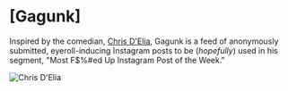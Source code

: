 # [Gagunk]

Inspired by the comedian, [Chris D'Elia](https://www.chrisdelia.com), Gagunk is a feed of anonymously submitted, eyeroll-inducing Instagram posts to be (*hopefully*) used in his segment, "Most F$%#ed Up Instagram Post of the Week."

![Chris D'Elia](
https://thumbs.gfycat.com/KnobbyDisastrousHousefly-size_restricted.gif "Chris D'Elia")
